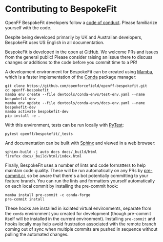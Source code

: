 # Contributing to BespokeFit

OpenFF BespokeFit developers follow a [code of conduct]. Please familiarize yourself with the code.

Despite being developed primarily by UK and Australian developers, BespokeFit uses US English in all documentation.

BespokeFit is developed in the open at [GitHub]. We welcome PRs and issues from the general public! Please consider raising an issue there to discuss changes or additions to the code before you commit time to a PR!

A development environment for BespokeFit can be created using [Mamba], which is a faster implementation of the [Conda] package manager:

```shell
git clone https://github.com/openforcefield/openff-bespokefit.git
cd openff-bespokefit
mamba env create --file devtools/conda-envs/test-env.yaml --name bespokefit-dev
mamba env update --file devtools/conda-envs/docs-env.yaml --name bespokefit-dev
mamba activate bespokefit-dev
pip install -e .
```

With this environment, tests can be run locally with [PyTest]:

```shell
pytest openff/bespokefit/_tests
```

And documentation can be built with [Sphinx] and viewed in a web browser:

```shell
sphinx-build -j auto docs docs/_build/html
firefox docs/_build/html/index.html
```

Finally, BespokeFit uses a number of lints and code formatters to help maintain code quality. These will be run automatically on any PRs by [pre-commit.ci], so be aware that there's a bot potentially committing to your feature branch. You can run the lints and formatters yourself automatically on each local commit by installing the pre-commit hook:

```shell
mamba install pre-commit -c conda-forge
pre-commit install
```

These hooks are installed in isolated virtual environments, separate from the `conda` environment you created for development (though pre-commit itself will be installed in the current environment). Installing `pre-commit` and hooks locally may help avoid frustration associated with the remote branch coming out of sync when multiple commits are pushed in sequence without pulling the automated changes.

[code of conduct]: CODE_OF_CONDUCT.md
[GitHub]: https://github.com/openforcefield/openff-bespokefit
[Mamba]: https://mamba.readthedocs.io/
[Conda]: https://docs.conda.io/
[PyTest]: https://pytest.org/
[Sphinx]: https://www.sphinx-doc.org/
[pre-commit.ci]: https://results.pre-commit.ci/latest/github/openforcefield/openff-bespokefit/main
